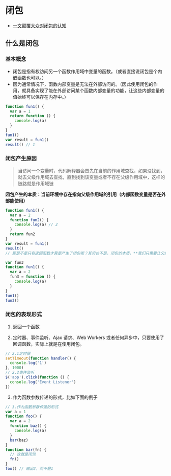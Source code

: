 # 闭包

- [一文颠覆大众对闭包的认知](https://juejin.cn/post/7079995358624874509#heading-1)

## 什么是闭包

### 基本概念

- 闭包是指有权访问另一个函数作用域中变量的函数。（或者直接说闭包是个内嵌函数也可以。）
- 因为通常情况下，函数内部变量是无法在外部访问的。（因此使用闭包的作用，就具备实现了能在外部访问某个函数内部变量的功能，让这些内部变量的值始终可以保存在内存中。）

```js
function fun1() {
  var a = 1
  return function () {
    console.log(a)
  }
}
fun1()
var result = fun1()
result() // 1
```

### 闭包产生原因

> 当访问一个变量时，代码解释器会首先在当前的作用域查找，如果没找到，就去父级作用域去查找，直到找到该变量或者不存在父级作用域中，这样的链路就是作用域链

**闭包产生的本质：当前环境中存在指向父级作用域的引用（内部函数变量是否在外部能使用）**

```js
function fun1() {
  var a = 2
  function fun2() {
    console.log(a) // 2
  }
  return fun2
}
var result = fun1()
result()
// 那是不是只有返回函数才算是产生了闭包呢？其实也不是，闭包的本质，**我们只需要让父级作用域的引用存在即可**

var fun3
function fun1() {
  var a = 2
  fun3 = function () {
    console.log(a)
  }
}
fun1()
fun3()
```

### 闭包的表现形式

1. 返回一个函数

2. 定时器、事件监听、Ajax 请求、Web Workers 或者任何异步中，只要使用了回调函数，实际上就是在使用闭包。

```js
// 2.1定时器
setTimeout(function handler() {
  console.log('1')
}, 1000)
// 2.2事件监听
$('app').click(function () {
  console.log('Event Listener')
})
```

3. 作为函数参数传递的形式，比如下面的例子

```js
// 3.作为函数参数传递的形式
var a = 1
function foo() {
  var a = 2
  function baz() {
    console.log(a)
  }
  bar(baz)
}
function bar(fn) {
  // 这就是闭包
  fn()
}
foo() // 输出2，而不是1
```
